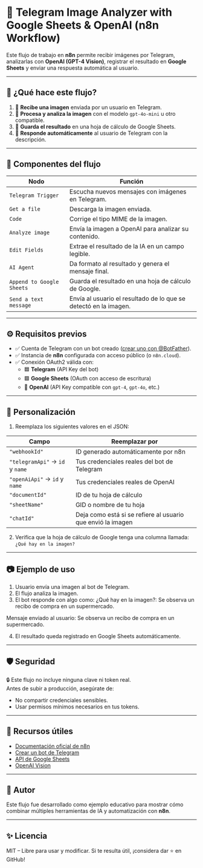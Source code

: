 # 🤖 Telegram Image Analyzer with Google Sheets & OpenAI (n8n Workflow)

Este flujo de trabajo en **n8n** permite recibir imágenes por Telegram, analizarlas con **OpenAI (GPT-4 Vision)**, registrar el resultado en **Google Sheets** y enviar una respuesta automática al usuario.

---

## 🚀 ¿Qué hace este flujo?

1. 📲 **Recibe una imagen** enviada por un usuario en Telegram.
2. 🧠 **Procesa y analiza la imagen** con el modelo `gpt-4o-mini` u otro compatible.
3. 📝 **Guarda el resultado** en una hoja de cálculo de Google Sheets.
4. 💬 **Responde automáticamente** al usuario de Telegram con la descripción.

---

## 🧩 Componentes del flujo

| Nodo                      | Función                                                          |
| ------------------------- | ---------------------------------------------------------------- |
| `Telegram Trigger`        | Escucha nuevos mensajes con imágenes en Telegram.                |
| `Get a file`              | Descarga la imagen enviada.                                      |
| `Code`                    | Corrige el tipo MIME de la imagen.                               |
| `Analyze image`           | Envía la imagen a OpenAI para analizar su contenido.             |
| `Edit Fields`             | Extrae el resultado de la IA en un campo legible.                |
| `AI Agent`                | Da formato al resultado y genera el mensaje final.               |
| `Append to Google Sheets` | Guarda el resultado en una hoja de cálculo de Google.            |
| `Send a text message`     | Envía al usuario el resultado de lo que se detectó en la imagen. |

---

## ⚙️ Requisitos previos

- ✅ Cuenta de Telegram con un bot creado ([crear uno con @BotFather](https://t.me/BotFather)).
- ✅ Instancia de **n8n** configurada con acceso público (o `n8n.cloud`).
- ✅ Conexión OAuth2 válida con:
  - 🟦 **Telegram** (API Key del bot)
  - 🟩 **Google Sheets** (OAuth con acceso de escritura)
  - 🧠 **OpenAI** (API Key compatible con `gpt-4`, `gpt-4o`, etc.)

---

## 📌 Personalización

1. Reemplaza los siguientes valores en el JSON:

| Campo                           | Reemplazar por                                              |
| ------------------------------- | ----------------------------------------------------------- |
| `"webhookId"`                   | ID generado automáticamente por n8n                         |
| `"telegramApi"` → `id` y `name` | Tus credenciales reales del bot de Telegram                 |
| `"openAiApi"` → `id` y `name`   | Tus credenciales reales de OpenAI                           |
| `"documentId"`                  | ID de tu hoja de cálculo                                    |
| `"sheetName"`                   | GID o nombre de tu hoja                                     |
| `"chatId"`                      | Deja como está si se refiere al usuario que envió la imagen |

2. Verifica que la hoja de cálculo de Google tenga una columna llamada:  
   `¿Qué hay en la imagen?`

---

## 📷 Ejemplo de uso

1. Usuario envía una imagen al bot de Telegram.
2. El flujo analiza la imagen.
3. El bot responde con algo como:
   ¿Qué hay en la imagen?: Se observa un recibo de compra en un supermercado.

Mensaje enviado al usuario: Se observa un recibo de compra en un supermercado.

4. El resultado queda registrado en Google Sheets automáticamente.

---

## 🛡️ Seguridad

🔒 Este flujo no incluye ninguna clave ni token real.  
Antes de subir a producción, asegúrate de:

- No compartir credenciales sensibles.
- Usar permisos mínimos necesarios en tus tokens.

---

## 📎 Recursos útiles

- [Documentación oficial de n8n](https://docs.n8n.io/)
- [Crear un bot de Telegram](https://core.telegram.org/bots)
- [API de Google Sheets](https://developers.google.com/sheets/api)
- [OpenAI Vision](https://platform.openai.com/docs/guides/vision)

---

## 🧠 Autor

Este flujo fue desarrollado como ejemplo educativo para mostrar cómo combinar múltiples herramientas de IA y automatización con **n8n**.

---

## ✨ Licencia

MIT – Libre para usar y modificar. Si te resulta útil, ¡considera dar ⭐️ en GitHub!
